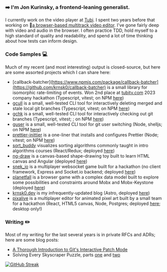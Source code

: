 ### ➡️ I'm Jon Kurinsky, a frontend-leaning generalist.
I currently work on the video player at [Tubi](https://code.tubitv.com/). I spent two years before that working on 🎥[a browser-based multitrack video editor](https://www.screencastify.com/products/video-editor). I've gone fairly deep with video and audio in the browser. I often practice TDD, hold myself to a high standard of quality and readability, and spend a lot of time thinking about how tests can inform design.

### Code Samples 💻
Much of my recent (and most interesting) output is closed-source, but here are some assorted projects which I can share here:
* [callback-batcher](https://www.npmjs.com/package/callback-batcher](https://github.com/krnsk0/callback-batcher) is a small library for isomorphic rate-limiting of events. Won 2nd place at [tubitv.com](tubitv.com) 2023 company hackathon (Typescript, vitest; on NPM [here](https://www.npmjs.com/package/callback-batcher))
* [gcull](https://github.com/krnsk0/gcull) is a small, well-tested CLI tool for interactively deleting merged and stale local git branches (Typescript, vitest; on NPM [here](https://www.npmjs.com/package/gcull))
* [gchk](https://githib.com/krnsk0/gchk) is a small, well-tested CLI tool for interactively checking out git branches (Typescript, vitest; ; on NPM [here](https://www.npmjs.com/package/gchk))
* [guser](https://github.com/krnsk0/guser) is a small, well-tested CLI tool for git user switching (Node, shelljs; on NPM [here](https://www.npmjs.com/package/guser))
 * [prettier-inittier](https://github.com/krnsk0/prettier-inittier/) is a one-liner that installs and configures Prettier (Node; vitest; on NPM [here](https://www.npmjs.com/package/prettier-inittier))
* [sort_buddy](https://github.com/krnsk0/sort_buddy) visualizes sorting algorithms commonly taught in intro algorithms courses (React/Redux; deployed [here](https://krnsk0.github.io/sort_buddy/))
* [ng-draw](https://github.com/krnsk0/ng-draw/) is a canvas-based shape-drawing toy built to learn HTML canvas and Angular (deployed [here](https://ng-draw.vercel.app/))
* [snek_io](https://github.com/krnsk0/snek_io) is a multiplayer websocket game built for a hackathon (no client framework, Express and Socket.io backend; deployed [here](https://snekio.fly.dev/))
* [planetfall](https://github.com/krnsk0/idler/) is a browser game with a complex data model built to explore some possibilities and constraints around Mobx and Mobx-Keystone (deployed [here](https://idler-demo.vercel.app/))
* [krnsk0.dev](https://github.com/krnsk0/krnsk0.dev) is my infrequently-updated blog (Astro, deployed [here](https://krnsk0.dev/))
* [pixalive](https://github.com/pixalive/pixalive) is a multiplayer editor for animated pixel art built by a small team for a hackathon (React, HTML5 canvas, Node, Postgres; deployed [here](https://pixalive.fly.dev/); desktop only!)

### Writing ✏️
Most of my writing for the last several years is in private RFCs and ADRs; here are some blog posts:
* [A Thorough Introduction to Git's Interactive Patch Mode](https://dev.to/krnsk0/a-thorough-introduction-to-git-s-interactive-patch-mode-4bl6)
* Solving Every Skyscraper Puzzle, parts [one](https://www.krnsk0.dev/writing/skyscraper-puzzle-1) and [two](https://www.krnsk0.dev/writing/skyscraper-puzzle-2)


[![GitHub Streak](https://streak-stats.demolab.com?user=krnsk0&theme=radical&hide_border=true&date_format=M%20j%5B%2C%20Y%5D)](https://git.io/streak-stats)
